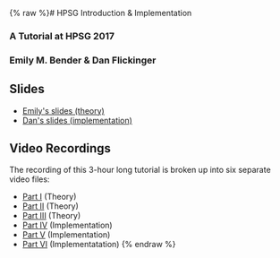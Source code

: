 {% raw %}# HPSG Introduction & Implementation

### A Tutorial at HPSG 2017

### Emily M. Bender & Dan Flickinger

## Slides

- [Emily's slides
(theory)](http://faculty.washington.edu/ebender/papers/HPSG_2017_tutorial.pdf)
- [Dan's slides
(implementation)](http://lingo.stanford.edu/danf/HPSG-implementation.pdf)

## Video Recordings

The recording of this 3-hour long tutorial is broken up into six
separate video files:

- [Part I](https://youtu.be/-LLpq5rCQuc) (Theory)
- [Part II](https://youtu.be/16G46s-qNJU) (Theory)
- [Part III](https://youtu.be/BbXV81AvT3M) (Theory)
- [Part IV](https://youtu.be/LnGZxRI1vb0) (Implementation)
- [Part V](https://youtu.be/3P7xO-n2jnM) (Implementation)
- [Part VI](https://youtu.be/JksQ26ieECU) (Implementatation)
<update date omitted for speed>{% endraw %}